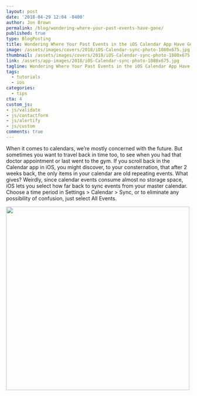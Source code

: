 ```yaml
---
layout: post
date: '2018-04-29 12:04 -0400'
author: Jon Brown
permalink: /blog/wondering-where-your-past-events-have-gone/
published: true
type: BlogPosting
title: Wondering Where Your Past Events in the iOS Calendar App Have Gone?
image: /assets/images/covers/2018/iOS-Calendar-sync-photo-1080x675.jpg
thumbnail: /assets/images/covers/2018/iOS-Calendar-sync-photo-1080x675.jpg
link: /assets/app-images/2018/iOS-Calendar-sync-photo-1080x675.jpg
tagline: Wondering Where Your Past Events in the iOS Calendar App Have Gone?
tags:
  - tutorials
  - ios
categories:
  - tips
cta: 4
custom_js:
- js/validate
- js/contactform
- js/alertify
- js/custom
comments: true
---
```

When it comes to calendars, we’re mostly concerned with the future. But sometimes you want to travel back in time too, to see when you had that doctor appointment or last went to the gym. If you scroll back in the Calendar app in iOS, you might discover, to your consternation, that after 2 weeks back, the only items in your calendar are old repeating events. What gives? Weirdly, since calendar events consume almost no storage space, iOS lets you select how far back to sync events from your master calendar. Choose a time period in Settings > Calendar > Sync, or to eliminate any possibility of confusion, just select All Events.

<img src="{{ site.site_cdn }}/assets/images/blog/2018/pastevents/iOS-Calendar-sync-settings-768x615.png" class="img-fluid rounded m-2" width="500" />
